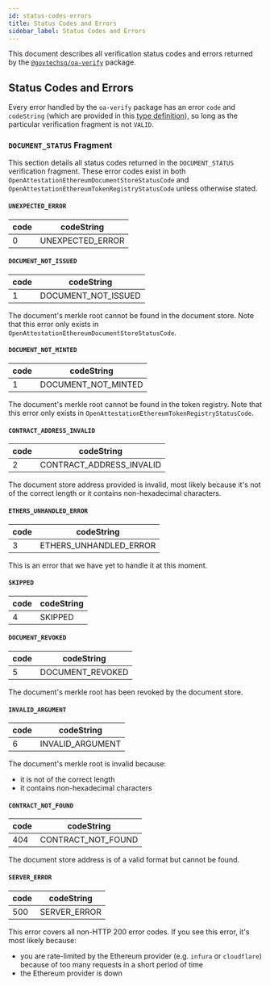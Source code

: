 ```yaml
---
id: status-codes-errors
title: Status Codes and Errors
sidebar_label: Status Codes and Errors
---
```


This document describes all verification status codes and errors returned by the [`@govtechsg/oa-verify`](https://github.com/Open-Attestation/oa-verify) package.

## Status Codes and Errors

Every error handled by the `oa-verify` package has an error `code` and `codeString` (which are provided in this [type definition](https://github.com/Open-Attestation/oa-verify/blob/master/src/types/error.ts)), so long as the particular verification fragment is not `VALID`.

### `DOCUMENT_STATUS` Fragment

This section details all status codes returned in the `DOCUMENT_STATUS` verification fragment. These error codes exist in both `OpenAttestationEthereumDocumentStoreStatusCode` and `OpenAttestationEthereumTokenRegistryStatusCode` unless otherwise stated.

#### `UNEXPECTED_ERROR`

| code | codeString          |
|------|---------------------|
| 0    | UNEXPECTED_ERROR    |

#### `DOCUMENT_NOT_ISSUED`

| code | codeString             |
|------|------------------------|
| 1    | DOCUMENT_NOT_ISSUED    |

The document's merkle root cannot be found in the document store. Note that this error only exists in `OpenAttestationEthereumDocumentStoreStatusCode`.

#### `DOCUMENT_NOT_MINTED`

| code | codeString             |
|------|------------------------|
| 1    | DOCUMENT_NOT_MINTED    |

The document's merkle root cannot be found in the token registry. Note that this error only exists in `OpenAttestationEthereumTokenRegistryStatusCode`.

#### `CONTRACT_ADDRESS_INVALID`

| code | codeString               |
|------|--------------------------|
| 2    | CONTRACT_ADDRESS_INVALID |

The document store address provided is invalid, most likely because it's not of the correct length or it contains non-hexadecimal characters.

#### `ETHERS_UNHANDLED_ERROR`

| code | codeString             |
|------|------------------------|
| 3    | ETHERS_UNHANDLED_ERROR |

This is an error that we have yet to handle it at this moment.

#### `SKIPPED`

| code | codeString |
|------|------------|
| 4    | SKIPPED    |

#### `DOCUMENT_REVOKED`

| code | codeString       |
|------|------------------|
| 5    | DOCUMENT_REVOKED |

The document's merkle root has been revoked by the document store.

#### `INVALID_ARGUMENT`

| code | codeString       |
|------|------------------|
| 6    | INVALID_ARGUMENT |

The document's merkle root is invalid because:

- it is not of the correct length
- it contains non-hexadecimal characters

#### `CONTRACT_NOT_FOUND`

| code | codeString         |
|------|--------------------|
| 404  | CONTRACT_NOT_FOUND |

The document store address is of a valid format but cannot be found.

#### `SERVER_ERROR`

| code | codeString   |
|------|--------------|
| 500  | SERVER_ERROR |

This error covers all non-HTTP 200 error codes. If you see this error, it's most likely because:

- you are rate-limited by the Ethereum provider (e.g. `infura` or `cloudflare`) because of too many requests in a short period of time
- the Ethereum provider is down
